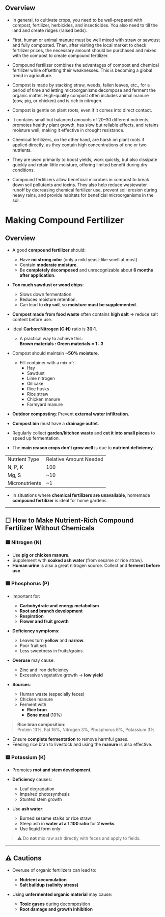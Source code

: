 ## Overview
- In general, to cultivate crops, you need to be well-prepared with compost, fertilizer, herbicides, and insecticides. You also need to till the land and create ridges (raised beds).

- First, human or animal manure must be well mixed with straw or sawdust and fully composted. Then, after visiting the local market to check fertilizer prices, the necessary amount should be purchased and mixed with the compost to create compound fertilizer.

- Compound fertilizer combines the advantages of compost and chemical fertilizer while offsetting their weaknesses. This is becoming a global trend in agriculture.

- Compost is made by stacking straw, weeds, fallen leaves, etc., for a period of time and letting microorganisms decompose and ferment the organic matter. High-quality compost often includes animal manure (cow, pig, or chicken) and is rich in nitrogen.

- Compost is gentle on plant roots, even if it comes into direct contact.

- It contains small but balanced amounts of 20–30 different nutrients, promotes healthy plant growth, has slow but reliable effects, and retains moisture well, making it effective in drought resistance.

- Chemical fertilizers, on the other hand, are harsh on plant roots if applied directly, as they contain high concentrations of one or two nutrients.

- They are used primarily to boost yields, work quickly, but also dissipate quickly and retain little moisture, offering limited benefit during dry conditions.

- Compound fertilizers allow beneficial microbes in compost to break down soil pollutants and toxins. They also help reduce wastewater runoff by decreasing chemical fertilizer use, prevent soil erosion during heavy rains, and provide habitats for beneficial microorganisms in the soil.


# Making Compound Fertilizer

## Overview

- A good **compound fertilizer** should:
  - Have **no strong odor** (only a mild yeast-like smell at most).
  - Contain **moderate moisture**.
  - Be **completely decomposed** and unrecognizable about **6 months after application**.

- **Too much sawdust or wood chips**:
  - Slows down fermentation.
  - Reduces moisture retention.
  - Can lead to **dry soil**, so **moisture must be supplemented**.

- **Compost made from food waste** often contains **high salt** → reduce salt content before use.

- Ideal **Carbon:Nitrogen (C:N)** ratio is **30:1**.
  - A practical way to achieve this:  
    **Brown materials : Green materials = 1 : 3**

- Compost should maintain **~50% moisture**.
  - Fill container with a mix of:
    - Hay
    - Sawdust
    - Lime nitrogen
    - Oil cake
    - Rice husks
    - Rice straw
    - Chicken manure
    - Farmyard manure

- **Outdoor composting**: Prevent **external water infiltration**.

- **Compost bin** must have a **drainage outlet**.
- Regularly collect **garden/kitchen waste** and **cut it into small pieces** to speed up fermentation.

- The **main reason crops don’t grow well** is due to **nutrient deficiency**.

<table>
    <tr>
        <td>Nutrient Type</td>
        <td>Relative Amount Needed</td>
    </tr>
    <tr>
        <td>N, P, K</td>
        <td>100</td>
    </tr>
    <tr>
        <td>Mg, S</td>
        <td>~10</td>
    </tr>
    <tr>
        <td>Micronutrients</td>
        <td>~1</td>
    </tr>
</table>

- In situations where **chemical fertilizers are unavailable**, homemade **compound fertilizer** is ideal for home gardens.

---

## □ How to Make Nutrient-Rich Compound Fertilizer Without Chemicals

### 🟩 Nitrogen (N)

- Use **pig or chicken manure**.
- Supplement with **soaked ash water** (from sesame or rice straw).
- **Human urine** is also a great nitrogen source. Collect and **ferment before use**.

### 🟪 Phosphorus (P)

- Important for:
  - **Carbohydrate and energy metabolism**
  - **Root and branch development**
  - **Respiration**
  - **Flower and fruit growth**

- **Deficiency symptoms**:
  - Leaves turn **yellow** and **narrow**.
  - Poor fruit set.
  - Less sweetness in fruits/grains.

- **Overuse** may cause:
  - Zinc and iron deficiency
  - Excessive vegetative growth → **low yield**

- **Sources**:
  - Human waste (especially feces)
  - Chicken manure
  - Ferment with:
    - **Rice bran**  
    - **Bone meal** (10%)

> **Rice bran composition**:  
> Protein 13%, Fat 16%, Nitrogen 3%, Phosphorus 6%, Potassium 3%

- Ensure **complete fermentation** to remove harmful gases.  
- Feeding rice bran to livestock and using the **manure** is also effective.

### 🟨 Potassium (K)

- Promotes **root and stem development**.
- **Deficiency** causes:
  - Leaf degradation
  - Impaired photosynthesis
  - Stunted stem growth

- Use **ash water**:
  - Burned sesame stalks or rice straw
  - Steep ash in **water at a 1:100 ratio** for **2 weeks**
  - Use liquid form only

> ⚠️ Do **not** mix raw ash directly with feces and apply to fields.

---

## ⚠️ Cautions

- Overuse of organic fertilizers can lead to:
  - **Nutrient accumulation**
  - **Salt buildup (salinity stress)**

- Using **unfermented organic material** may cause:
  - **Toxic gases** during decomposition
  - **Root damage and growth inhibition**
